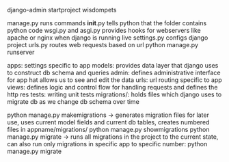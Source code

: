 django-admin startproject wisdompets

manage.py runs commands
__init__.py tells python that the folder contains python code
wsgi.py and asgi.py provides hooks for webservers like apache or nginx when django is running live
settings.py configs django project
urls.py routes web requests based on url
python manage.py runserver

apps: settings specific to app
models: provides data layer that django uses to construct db schema and queries
admin: defines administrative interface for app hat allows us to see and edit the data
urls: url routing specific to app
views: defines logic and control flow for handling requests and defines the http res
tests: writing unit tests
migrations/: holds files which django uses to migrate db as we change db schema over time

python manage.py makemigrations ->
generates migration files for later use, uses current model fields and current db tables,
creates numbered files in appname/migrations/
python manage.py showmigrations
python manage.py migrate ->
runs all migrations in the project to the current state,
can also run only migrations in specific app to specific number:
  python manage.py migrate <appname> <number>
